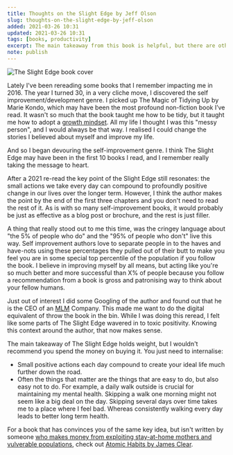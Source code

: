 ```yaml
---
title: Thoughts on the Slight Edge by Jeff Olson
slug: thoughts-on-the-slight-edge-by-jeff-olson
added: 2021-03-26 10:31
updated: 2021-03-26 10:31
tags: [books, productivity]
excerpt: The main takeaway from this book is helpful, but there are other authors who do a better job at writing about it.
note: publish
---
```


![The Slight Edge book cover](/images/the-slight-edge.jpg)

Lately I've been rereading some books that I remember impacting me in 2016. The year I turned 30, in a very cliche move, I discovered the self improvement/development genre. I picked up The Magic of Tidying Up by Marie Kondo, which may have been the most profound non-fiction book I’ve read. It wasn't so much that the book taught me how to be tidy, but it taught me how to adopt a [growth mindset](https://www.brainpickings.org/2014/01/29/carol-dweck-mindset/). All my life I thought I was this "messy person", and I would always be that way. I realised I could change the stories I believed about myself and improve my life.

And so I began devouring the self-improvement genre. I think The Slight Edge may have been in the first 10 books I read, and I remember really taking the message to heart.

After a 2021 re-read the key point of the Slight Edge still resonates: the small actions we take every day can compound to profoundly positive change in our lives over the longer term. However, I think the author makes the point by the end of the first three chapters and you don't need to read the rest of it. As is with so many self-improvement books, it would probably be just as effective as a blog post or brochure, and the rest is just filler. 

A thing that really stood out to me this time, was the cringey language about "the 5% of people who do" and the "95% of people who don't" live this way. Self improvement authors love to separate people in to the haves and have-nots using these percentages they pulled out of their butt to make you feel you are in some special top percentile of the population if you follow the book. I believe in improving myself by all means, but acting like you're so much better and more successful than X% of people because you follow a recommendation from a book is gross and patronising way to think about your fellow humans. 

Just out of interest I did some Googling of the author and found out that he is the CEO of an [MLM](https://en.wikipedia.org/wiki/Multi-level_marketing) Company. This made me want to do the digital equivalent of throw the book in the bin. While I was doing this reread, I felt like some parts of The Slight Edge wavered in to toxic positivity. Knowing this context around the author, that now makes sense. 

The main takeaway of The Slight Edge holds weight, but I wouldn't recommend you spend the money on buying it. You just need to internalise:
- Small positive actions each day compound to create your ideal life much further down the road.
- Often the things that matter are the things that are easy to do, but also easy not to do. For example, a daily walk outside is crucial for maintaining my mental health. Skipping a walk one morning might not seem like a big deal on the day. Skipping several days over time takes me to a place where I feel bad. Whereas consistently walking every day leads to better long term health.

For a book that has convinces you of the same key idea, but isn't written by someone [who makes money from exploiting stay-at-home mothers and vulverable populations](https://www.huffingtonpost.com.au/entry/mlm-pyramid-scheme-target-women-financial-freedom_l_5d0bfd60e4b07ae90d9a6a9e), check out [Atomic Habits by James Clear](https://jamesclear.com/atomic-habits).
